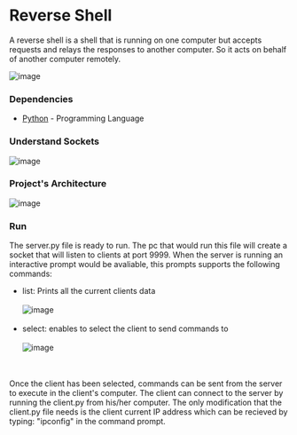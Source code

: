# Reverse Shell

A reverse shell is a shell that is running on one computer but accepts requests and relays the responses to another computer.
So it acts on behalf of another computer remotely.

![image](https://github.com/MichaelBenIsrael/Python-Networking-Reverse-Shell/assets/73841983/ec7887c4-474d-44bf-b7c8-04f0699e937c)



### Dependencies

* [Python](https://www.python.org/) - Programming Language

### Understand Sockets
![image](https://github.com/MichaelBenIsrael/Python-Networking-Reverse-Shell/assets/73841983/a408748c-2080-4d83-b290-d92608263aaf)


### Project's Architecture

![image](https://github.com/MichaelBenIsrael/Python-Networking-Reverse-Shell/assets/73841983/c005d619-0a93-420e-a60b-0cc1ae31b732)


### Run

The server.py file is ready to run. The pc that would run this file will create a socket that will listen to clients at port 9999.
When the server is running an interactive prompt would be avaliable, this prompts supports the following commands:
- list: Prints all the current clients data <br><br>
![image](https://github.com/MichaelBenIsrael/Python-Networking-Multithreaded-Reverse-Shell/assets/73841983/adc465c9-ee53-443c-a0a3-5bf5cb38b02e)
<br><br>
- select: enables to select the client to send commands to<br><br>
![image](https://github.com/MichaelBenIsrael/Python-Networking-Multithreaded-Reverse-Shell/assets/73841983/20b2a620-64b1-40b2-812d-5d2125381a36)

<br><br>
Once the client has been selected, commands can be sent from the server
to execute in the client's computer.
The client can connect to the server by running the client.py from his/her computer.
The only modification that the client.py file needs is the client current IP address
which can be recieved by typing: "ipconfig" in the command prompt. 

